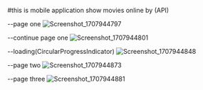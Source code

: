 #this is mobile application show movies online by (API)

--page one
![Screenshot_1707944797](https://github.com/ahmedAbdelwahab117/movie/assets/147421581/65bb4213-95a2-458d-8193-d6a1a19b056b)

--continue page one
![Screenshot_1707944801](https://github.com/ahmedAbdelwahab117/movie/assets/147421581/5a07b89f-27a1-47f3-bd61-15eb2c441969)

--loading(CircularProgressIndicator)
![Screenshot_1707944848](https://github.com/ahmedAbdelwahab117/movie/assets/147421581/eae35e19-24cf-430f-8e0c-b3d28c502962)

--page two
![Screenshot_1707944873](https://github.com/ahmedAbdelwahab117/movie/assets/147421581/e9fb3db0-5adf-44e7-9a69-d2e6482616b0)

--page three
![Screenshot_1707944881](https://github.com/ahmedAbdelwahab117/movie/assets/147421581/8b4cd78c-f9ba-45b7-a4d4-ee061b12b8b7)
